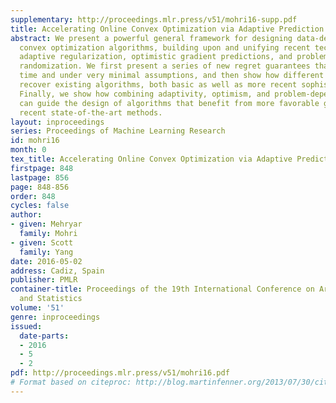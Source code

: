 ```yaml
---
supplementary: http://proceedings.mlr.press/v51/mohri16-supp.pdf
title: Accelerating Online Convex Optimization via Adaptive Prediction
abstract: We present a powerful general framework for designing data-dependent online
  convex optimization algorithms, building upon and unifying recent techniques in
  adaptive regularization, optimistic gradient predictions, and problem-dependent
  randomization. We first present a series of new regret guarantees that hold at any
  time and under very minimal assumptions, and then show how different relaxations
  recover existing algorithms, both basic as well as more recent sophisticated   ones.
  Finally, we show how combining adaptivity, optimism, and problem-dependent randomization
  can guide the design of algorithms that benefit from more favorable guarantees than
  recent state-of-the-art methods.
layout: inproceedings
series: Proceedings of Machine Learning Research
id: mohri16
month: 0
tex_title: Accelerating Online Convex Optimization via Adaptive Prediction
firstpage: 848
lastpage: 856
page: 848-856
order: 848
cycles: false
author:
- given: Mehryar
  family: Mohri
- given: Scott
  family: Yang
date: 2016-05-02
address: Cadiz, Spain
publisher: PMLR
container-title: Proceedings of the 19th International Conference on Artificial Intelligence
  and Statistics
volume: '51'
genre: inproceedings
issued:
  date-parts:
  - 2016
  - 5
  - 2
pdf: http://proceedings.mlr.press/v51/mohri16.pdf
# Format based on citeproc: http://blog.martinfenner.org/2013/07/30/citeproc-yaml-for-bibliographies/
---
```

